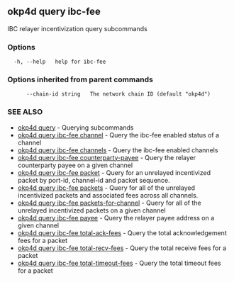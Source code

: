 ## okp4d query ibc-fee

IBC relayer incentivization query subcommands

### Options

```
  -h, --help   help for ibc-fee
```

### Options inherited from parent commands

```
      --chain-id string   The network chain ID (default "okp4d")
```

### SEE ALSO

* [okp4d query](okp4d_query.md)	 - Querying subcommands
* [okp4d query ibc-fee channel](okp4d_query_ibc-fee_channel.md)	 - Query the ibc-fee enabled status of a channel
* [okp4d query ibc-fee channels](okp4d_query_ibc-fee_channels.md)	 - Query the ibc-fee enabled channels
* [okp4d query ibc-fee counterparty-payee](okp4d_query_ibc-fee_counterparty-payee.md)	 - Query the relayer counterparty payee on a given channel
* [okp4d query ibc-fee packet](okp4d_query_ibc-fee_packet.md)	 - Query for an unrelayed incentivized packet by port-id, channel-id and packet sequence.
* [okp4d query ibc-fee packets](okp4d_query_ibc-fee_packets.md)	 - Query for all of the unrelayed incentivized packets and associated fees across all channels.
* [okp4d query ibc-fee packets-for-channel](okp4d_query_ibc-fee_packets-for-channel.md)	 - Query for all of the unrelayed incentivized packets on a given channel
* [okp4d query ibc-fee payee](okp4d_query_ibc-fee_payee.md)	 - Query the relayer payee address on a given channel
* [okp4d query ibc-fee total-ack-fees](okp4d_query_ibc-fee_total-ack-fees.md)	 - Query the total acknowledgement fees for a packet
* [okp4d query ibc-fee total-recv-fees](okp4d_query_ibc-fee_total-recv-fees.md)	 - Query the total receive fees for a packet
* [okp4d query ibc-fee total-timeout-fees](okp4d_query_ibc-fee_total-timeout-fees.md)	 - Query the total timeout fees for a packet

